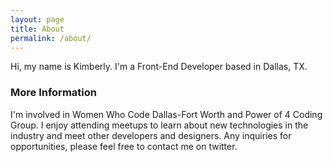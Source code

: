```yaml
---
layout: page
title: About
permalink: /about/
---
```


Hi, my name is Kimberly.  I'm a Front-End Developer based in Dallas, TX.

### More Information

I'm involved in Women Who Code Dallas-Fort Worth and Power of 4 Coding Group.  I enjoy attending meetups to learn about new technologies in the industry and meet other developers and designers.  Any inquiries for opportunities, please feel free to contact me on twitter.  

<!--

### Contact me

[email@domain.com](mailto:email@domain.com)

-->
